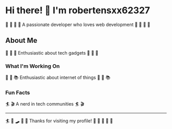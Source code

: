 # Hi there! 👋 I'm robertensxx62327

🚴 🥁 🎨 🎸 A passionate developer who loves web development 🚴 🥁 🎨 🎸

## About Me
🥋 🚵 🎽 Enthusiastic about tech gadgets 🥋 🚵 🎽

### What I'm Working On
🎣 🎽 📚 Enthusiastic about internet of things 🎣 🎽 📚

### Fun Facts
🏄 🎬 A nerd in tech communities 🏄 🎬

---
🏄 🏓 🛹 🏸 🎳 Thanks for visiting my profile! 🏸 🎱 🏸 🎳 🎯
